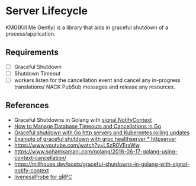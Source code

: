 # Server Lifecycle

KMG(Kill Me Gently) is a library that aids in graceful shutdown of a process/application.

## Requirements

- [ ] Graceful Shutdown
- [ ] Shutdown Timeout
- [ ] workers listen for the cancellation event and cancel any in-progress translations/ NACK PubSub messages and release any resources. 
## References

- Graceful Shutdowns in Golang with [signal.NotifyContext](https://millhouse.dev/posts/graceful-shutdowns-in-golang-with-signal-notify-context)
- [How to Manage Database Timeouts and Cancellations in Go](https://www.alexedwards.net/blog/how-to-manage-database-timeouts-and-cancellations-in-go)
- [Graceful shutdown with Go http servers and Kubernetes rolling updates](https://medium.com/over-engineering/graceful-shutdown-with-go-http-servers-and-kubernetes-rolling-updates-6697e7db17cf)
- [Example of graceful shutdown with grpc healthserver * httpserver](https://gist.github.com/akhenakh/38dbfea70dc36964e23acc19777f3869)
- https://www.youtube.com/watch?v=LSzR0VEraWw
- https://www.sohamkamani.com/golang/2018-06-17-golang-using-context-cancellation/
- https://millhouse.dev/posts/graceful-shutdowns-in-golang-with-signal-notify-context
- [livenessProbe for gRPC](https://codeburst.io/kubernetes-grpc-services-and-probes-by-example-1cb611da45ab)
